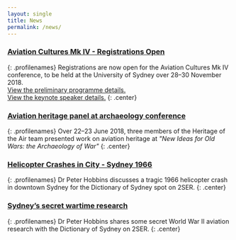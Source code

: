 ```yaml
---
layout: single
title: News
permalink: /news/
---
```


### [Aviation Cultures Mk IV - Registrations Open](https://www.eventbrite.com/e/aviation-cultures-mk-iv-transitions-communities-global-networks-tickets-49448626172)
{: .profilenames}
Registrations are now open for the Aviation Cultures Mk IV conference, to be held at the University of Sydney over 28–30 November 2018.
<br>[View the preliminary programme details.](/events/aviation-cultures-4/#preliminary-programme)
<br>[View the keynote speaker details.](https://heritageoftheair.org.au/events/aviation-cultures-4/#keynote-presenters)
{: .center}


### [Aviation heritage panel at archaeology conference](/news/new_ideas_for_old_wars/)
{: .profilenames}
Over 22–23 June 2018, three members of the Heritage of the Air team presented work on aviation heritage at _"New Ideas for Old Wars: the Archaeology of War"_
{: .center}

### [Helicopter Crashes in City - Sydney 1966](http://home.dictionaryofsydney.org/helicopter-crashes-in-city/)
{: .profilenames}
Dr Peter Hobbins discusses a tragic 1966 helicopter crash in downtown Sydney for the Dictionary of Sydney spot on 2SER.
{: .center}

### [Sydney’s secret wartime research](http://home.dictionaryofsydney.org/sydneys-secret-wartime-research/)
{: .profilenames}
Dr Peter Hobbins shares some secret World War II aviation research with the Dictionary of Sydney on 2SER.
{: .center}
